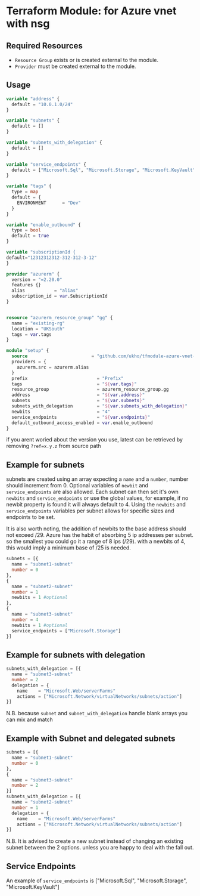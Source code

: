 # Terraform Module: for Azure vnet with nsg

## Required Resources

- `Resource Group` exists or is created external to the module.
- `Provider` must be created external to the module.

## Usage

```terraform
variable "address" {
  default = "10.0.1.0/24"
}

variable "subnets" {
  default = []
}

variable "subnets_with_delegation" {
  default = []
}

variable "service_endpoints" {
  default = ["Microsoft.Sql", "Microsoft.Storage", "Microsoft.KeyVault"]
}

variable "tags" {
  type = map
  default = {
    ENVIRONMENT      = "Dev"
  }
}

variable "enable_outbound" {
  type = bool
  default = true
}

variable "subscriptionId {
default="12312312312-312-312-3-12"
}

provider "azurerm" {
  version = "=2.20.0"
  features {}
  alias           = "alias"
  subscription_id = var.SubscriptionId
}


resource "azurerm_resource_group" "gg" {
  name = "existing-rg"
  location = "UKSouth"
  tags = var.tags
}

module "setup" {
  source                        = "github.com/ukho/tfmodule-azure-vnet-with-nsg?ref=0.10.0"
  providers = {
    azurerm.src = azurerm.alias
  }
  prefix                          = "Prefix"
  tags                            = "${var.tags}"
  resource_group                  = azurerm_resource_group.gg
  address                         = "${var.address}"
  subnets                         = "${var.subnets}"
  subnets_with_delegation         = "${var.subnets_with_delegation}"
  newbits                         = "4"
  service_endpoints               = "${var.endpoints}"
  default_outbound_access_enabled = var.enable_outbound
}
```

if you arent woried about the version you use, latest can be retrieved by removing `?ref=x.y.z` from source path

## Example for subnets

subnets are created using an array expecting a `name` and a `number`, number should increment from 0. Optional variables of `newbit` and `service_endpoints` are also allowed. Each subnet can then set it's own `newbits` and `service_endpoints` or use the global values, for example, if no newbit property is found it will always default to 4. Using the `newbits` and `service_endpoints` variables per subnet allows for specific sizes and endpoints to be set.

It is also worth noting, the addition of newbits to the base address should not exceed /29. Azure has the habit of absorbing 5 ip addresses per subnet. so the smallest you could go it a range of 8 ips (/29). with a newbits of 4, this would imply a minimum base of /25 is needed.



```terraform
subnets = [{
  name = "subnet1-subnet"
  number = 0
},
{
  name = "subnet2-subnet"
  number = 1
  newbits = 1 #optional
},
{
  name = "subnet3-subnet"
  number = 4
  newbits = 1 #optional
  service_endpoints = ["Microsoft.Storage"]
}]
```

## Example for subnets with delegation

```terraform
subnets_with_delegation = [{
  name = "subnet3-subnet"
  number = 2
  delegation = {
    name    = "Microsoft.Web/serverFarms"
    actions = ["Microsoft.Network/virtualNetworks/subnets/action"]
}]
```

N.B. because `subnet` and `subnet_with_delegation` handle blank arrays you can mix and match
## Example with Subnet and delegated subnets

```terraform
subnets = [{
  name = "subnet1-subnet"
  number = 0
},
{
  name = "subnet3-subnet"
  number = 2
}]
subnets_with_delegation = [{
  name = "subnet2-subnet"
  number = 1
  delegation = {
    name    = "Microsoft.Web/serverFarms"
    actions = ["Microsoft.Network/virtualNetworks/subnets/action"]
}]
```

N.B. It is advised to create a new subnet instead of changing an existing subnet between the 2 options. unless you are happy to deal with the fall out.

## Service Endpoints

An example of `service_endpoints` is ["Microsoft.Sql", "Microsoft.Storage", "Microsoft.KeyVault"]
